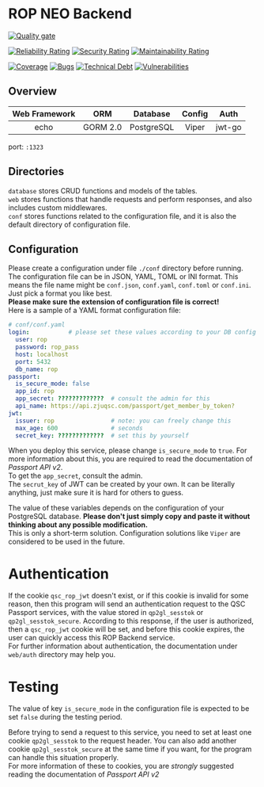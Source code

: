 # ROP NEO Backend

[![Quality gate](https://sonarqube.zjuqsc.com/api/project_badges/quality_gate?project=rop-back-neo)](https://sonarqube.zjuqsc.com/dashboard?id=rop-back-neo)

[![Reliability Rating](https://sonarqube.zjuqsc.com/api/project_badges/measure?project=rop-back-neo&metric=reliability_rating)](https://sonarqube.zjuqsc.com/dashboard?id=rop-back-neo)
[![Security Rating](https://sonarqube.zjuqsc.com/api/project_badges/measure?project=rop-back-neo&metric=security_rating)](https://sonarqube.zjuqsc.com/dashboard?id=rop-back-neo)
[![Maintainability Rating](https://sonarqube.zjuqsc.com/api/project_badges/measure?project=rop-back-neo&metric=sqale_rating)](https://sonarqube.zjuqsc.com/dashboard?id=rop-back-neo)

[![Coverage](https://sonarqube.zjuqsc.com/api/project_badges/measure?project=rop-back-neo&metric=coverage)](https://sonarqube.zjuqsc.com/dashboard?id=rop-back-neo)
[![Bugs](https://sonarqube.zjuqsc.com/api/project_badges/measure?project=rop-back-neo&metric=bugs)](https://sonarqube.zjuqsc.com/dashboard?id=rop-back-neo)
[![Technical Debt](https://sonarqube.zjuqsc.com/api/project_badges/measure?project=rop-back-neo&metric=sqale_index)](https://sonarqube.zjuqsc.com/dashboard?id=rop-back-neo)
[![Vulnerabilities](https://sonarqube.zjuqsc.com/api/project_badges/measure?project=rop-back-neo&metric=vulnerabilities)](https://sonarqube.zjuqsc.com/dashboard?id=rop-back-neo)



## Overview
| Web Framework | ORM | Database | Config | Auth |
| :---------: | :---: | :------: | :-----: | :-----------: |
| echo | GORM 2.0 | PostgreSQL | Viper | jwt-go |

port: `:1323`



## Directories
`database` stores CRUD functions and models of the tables.  
`web` stores functions that handle requests and perform responses, and also includes custom middlewares.  
`conf` stores functions related to the configuration file, and it is also the default directory of configuration file.



## Configuration
Please create a configuration under file `./conf` directory before running.  
The configuration file can be in JSON, YAML, TOML or INI format. This means the file name might be `conf.json`, `conf.yaml`, `conf.toml` or `conf.ini`. Just pick a format you like best.  
**Please make sure the extension of configuration file is correct!**   
Here is a sample of a YAML format configuration file:  

```yaml
# conf/conf.yaml
login:           # please set these values according to your DB config
  user: rop
  password: rop_pass
  host: localhost
  port: 5432
  db_name: rop
passport:
  is_secure_mode: false
  app_id: rop
  app_secret: ?????????????  # consult the admin for this
  api_name: https://api.zjuqsc.com/passport/get_member_by_token?
jwt:
  issuer: rop                # note: you can freely change this
  max_age: 600               # seconds
  secret_key: ?????????????  # set this by yourself
```

When you deploy this service, please change `is_secure_mode` to `true`. For more information about this, you are required to read the documentation of *Passport API v2*.  
To get the `app_secret`, consult the admin.   
The `secrut_key` of JWT can be created by your own. It can be literally anything, just make sure it is hard for others to guess.  

The value of these variables depends on the configuration of your PostgreSQL database. **Please don't just simply copy and paste it without thinking about any possible modification.**  
This is only a short-term solution. Configuration solutions like `Viper` are considered to be used in the future.



# Authentication
If the cookie `qsc_rop_jwt` doesn't exist, or if this cookie is invalid for some reason, then this program will send an authentication request to the QSC Passport services, with the value stored in `qp2gl_sesstok` or `qp2gl_sesstok_secure`. 
According to this response, if the user is authorized, then a `qsc_rop_jwt` cookie will be set, and before this cookie expires, the user can quickly access this ROP Backend service.  
For further information about authentication, the documentation under `web/auth` directory may help you.  


# Testing
The value of key `is_secure_mode` in the configuration file is expected to be set `false` during the testing period.  

Before trying to send a request to this service, you need to set at least one cookie `qp2gl_sesstok` to the request header. You can also add another cookie `qp2gl_sesstok_secure` at the same time if you want, for the program can handle this situation properly.  
For more information of these to cookies, you are *strongly* suggested reading the documentation of *Passport API v2*

